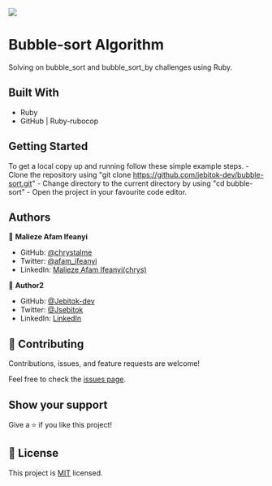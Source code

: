 ![](https://img.shields.io/badge/Microverse-blueviolet)

# Bubble-sort Algorithm

Solving on bubble_sort and bubble_sort_by challenges using Ruby.

<!-- ![screenshot](./app_screenshot.png) -->

<!-- Additional description about the project and its features. -->

## Built With

- Ruby
- GitHub | Ruby-rubocop

<!-- ## Live Demo -->

<!-- [Live Demo Link](https://livedemo.com) -->

## Getting Started

To get a local copy up and running follow these simple example steps.
    - Clone the repository using "git clone https://github.com/jebitok-dev/bubble-sort.git"
    - Change directory to the current directory by using "cd bubble-sort"
    - Open the project in your favourite code editor.

<!-- ### Prerequisites

### Setup

### Install

### Usage

### Run tests

### Deployment -->

## Authors

👤 **Malieze Afam Ifeanyi**

- GitHub: [@chrystalme](https://github.com/chrystalme)
- Twitter: [@afam_ifeanyi](https://twitter.com/afam_ifeanyi)
- LinkedIn: [Malieze Afam Ifeanyi(chrys)](https://linkedin.com/afam-ifeanyi-chrys-malieze-63876576)

👤 **Author2**

- GitHub: [@Jebitok-dev](https://github.com/jebitok-dev)
- Twitter: [@Jsebitok](https://twitter.com/jsebitok)
- LinkedIn: [LinkedIn](https://linkedin.com/in/sharon-jebitok/)

## 🤝 Contributing

Contributions, issues, and feature requests are welcome!

Feel free to check the [issues page](https://github.com/jebitok-dev/bubble-sort/issues).

## Show your support

Give a ⭐️ if you like this project!

## 📝 License

This project is [MIT](https://mit-license.org/) licensed.
